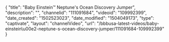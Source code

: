 {
    "title": "Baby Einstein&trade; Neptune's Ocean Discovery Jumper",
    "description": "",
    "channelid": "111091684",
    "videoid": "109992399",
    "date_created": "1502523023",
    "date_modified": "1504049173",
    "type": "captivate",
    "layout": "channelVideo",
    "url": "\/bbbusa-latest-videos\/baby-einstein\u00e2-neptune-s-ocean-discovery-jumper\/111091684-109992399"
}